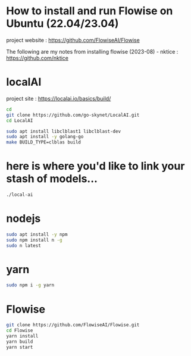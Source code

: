 # How to install and run Flowise on Ubuntu (22.04/23.04)
project website : https://github.com/FlowiseAI/Flowise

The following are my notes from installing flowise (2023-08) - nktice : https://github.com/nktice

# localAI
project site : https://localai.io/basics/build/
```bash
cd
git clone https://github.com/go-skynet/LocalAI.git
cd LocalAI

sudo apt install libclblast1 libclblast-dev
sudo apt install -y golang-go
make BUILD_TYPE=clblas build
```

# here is where you'd like to link your stash of models...

```bash
./local-ai
```

# nodejs
```bash
sudo apt install -y npm
sudo npm install n -g
sudo n latest
```
# yarn
```bash
sudo npm i -g yarn
```

# Flowise
```bash
git clone https://github.com/FlowiseAI/Flowise.git
cd Flowise
yarn install
yarn build
yarn start
```



